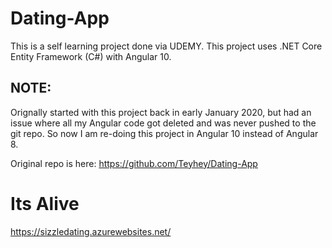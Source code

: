 # Dating-App
This is a self learning project done via UDEMY. This project uses .NET Core Entity Framework (C#) with Angular 10.

## NOTE:
Orignally started with this project back in early January 2020, but had an issue where all my Angular code got deleted and was never pushed to the git repo. So now I am re-doing this project in Angular 10 instead of Angular 8.

Original repo is here: https://github.com/Teyhey/Dating-App

# Its Alive
https://sizzledating.azurewebsites.net/
